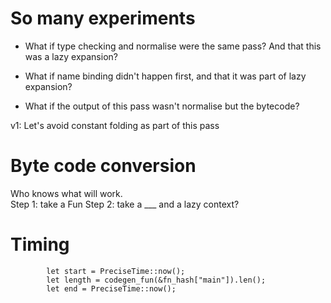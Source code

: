 # So many experiments

* What if type checking and normalise were the same pass?  And that this was a lazy expansion?

* What if name binding didn't happen first, and that it was part of lazy expansion?

* What if the output of this pass wasn't normalise but the bytecode?

v1: Let's avoid constant folding as part of this pass

# Byte code conversion

Who knows what will work.  
Step 1: take a Fun
Step 2: take a ___ and a lazy context?

# Timing

```
        let start = PreciseTime::now();
        let length = codegen_fun(&fn_hash["main"]).len();
        let end = PreciseTime::now();
```